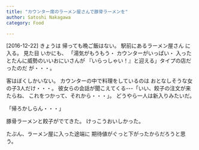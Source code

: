 ```yaml
---
title: "カウンター席のラーメン屋さんで豚骨ラーメンを"
author: Satoshi Nakagawa
category: Food

---
```


[2016-12-22]  きょうは
帰っても晩ご飯はない。
駅前にあるラーメン屋さん
に入る。
見た目 いかにも、
「湯気がもうもう・
カウンターがいっぱい・
入ったとたんに威勢のいいおにいさんが
『いらっしゃい！』と迎える」タイプの店だったのだ
が・・・。

 客はぼくしかいない。
カウンターの中で料理をしているのは
おとなしそうな女の子3人だけ・・・。
彼女らの会話が聞こえてくる---「いい、餃子の注文が来たらね、
これをつかって、それから・・・」。
どうやら一人は新入りみたいだ。

 「帰ろかしらん・・・」

<!--more-->

 豚骨ラーメンと餃子がでてきた。
けっこうおいしかった。

 たぶん、ラーメン屋に入った途端に
期待値がぐっと下がったからだろうと思う。

